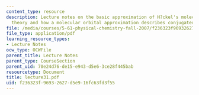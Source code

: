 ```yaml
---
content_type: resource
description: Lecture notes on the basic approximation of H?ckel's molecular orbital
  theory and how a molecular orbital approximation describes conjugated systems.
file: /media/courses/5-61-physical-chemistry-fall-2007/f236323f96932627d5e916fc63fd3f55_lecture31.pdf
file_type: application/pdf
learning_resource_types:
- Lecture Notes
ocw_type: OCWFile
parent_title: Lecture Notes
parent_type: CourseSection
parent_uid: 70e24d76-de15-e943-d5e6-3ce28f445bab
resourcetype: Document
title: lecture31.pdf
uid: f236323f-9693-2627-d5e9-16fc63fd3f55
---
```

